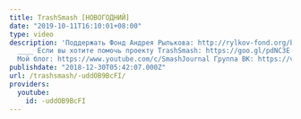 ```yaml
---
title: TrashSmash [НОВОГОДНИЙ]
date: "2019-10-11T16:10:01+08:00"
type: video
description: 'Поддержать Фонд Андрея Рылькова: http://rylkov-fond.org/blog/narkopolitika/narkopolitika-rossiya/shtraf-propaganda/
  ____ Если вы хотите помочь проекту TrashSmash: https://goo.gl/pdNC3E Канал: https://www.youtube.com/user/TrashRecord
  Мой блог: https://www.youtube.com/c/SmashJournal Группа ВК: https://vk.com/trashsmash'
publishdate: "2018-12-30T05:42:07.000Z"
url: /trashsmash/-uddOB9BcFI/
providers:
  youtube:
    id: -uddOB9BcFI
---
```

